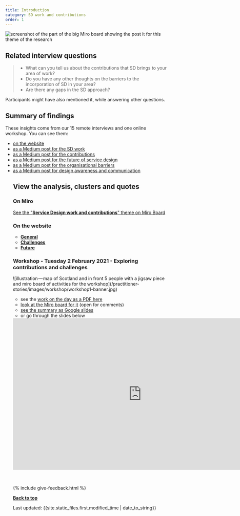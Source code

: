 ```yaml
---
title: Introduction
category: SD work and contributions
order: 1
---
```


![screenshot of the part of the big Miro board showing the post it for this theme of the research](/practitioner-stories/images/SDwork/SDwork-all.png)

## Related interview questions
<blockquote class="alt">
<ul>
<li>What can you tell us about the contributions that SD brings to your area of work?</li>
<li>Do you have any other thoughts on the barriers to the incorporation of SD in your area?</li>
<li>Are there any gaps in the SD approach?</li>
</ul>
</blockquote>

Participants might have also mentioned it, while answering other questions.

<h2 class="top-line">Summary of findings</h2>

These insights come from our 15 remote interviews and one online workshop. You can see them:
<ul>
<li><a href="/practitioner-stories/SD-work-contributions/summary" target="_blank">on the website</a></li>
<li><a href="https://practitionerstories.medium.com/service-design-practice-in-the-scottish-public-and-third-sectors-5b2090352ab" target="_blank">as a Medium post for the SD work</a></li>
<li><a href="https://practitionerstories.medium.com/service-design-contributions-in-public-and-third-sectors-in-scotland-7633ca48348e" target="_blank">as a Medium post for the contributions</a></li>
<li><a href="https://practitionerstories.medium.com/the-future-of-service-design-ce59a01e4538" target="_blank">as a Medium post for the future of service design</a></li>
<li><a href="https://practitionerstories.medium.com/organisational-barriers-3d49573ebfc7" target="_blank">as a Medium post for the organisational barriers</a></li>
<li><a href="https://practitionerstories.medium.com/awareness-and-communication-of-service-design-adc31911b8e1" target="_blank">as a Medium post for design awareness and communication</a></li>



<h2 class="top-line">View the analysis, clusters and quotes</h2>

### On Miro

<p><a href="https://miro.com/app/board/o9J_ldOzA14=/?moveToWidget=3074457352333741366&cot=14" target="_blank">See the "<strong>Service Design work and contributions</strong>" theme on Miro Board</a></p>

### On the website

   <ul>
      <li><a href="/practitioner-stories/SD-work-contributions/general"><strong>General</strong></a></li>
      <li><a href="/practitioner-stories/SD-work-contributions/challenges"><strong>Challenges</strong></a></li>
      <li><a href="/practitioner-stories/SD-work-contributions/future"><strong>Future</strong></a></li>
   </ul>

<h3 class="top-line">Workshop - Tuesday 2 February 2021 - Exploring contributions and challenges</h3>
![illustration — map of Scotland and in front 5 people with a jigsaw piece and miro board of activities for the workshop](/practitioner-stories/images/workshop/workshop1-banner.jpg)

<ul>
    <li>see the <a href="https://github.com/stephanie-K/practitioner-stories/blob/main/images/workshop/Workshop1-grouping-of-work-on-the-day.pdf" target="_blank">work on the day as a PDF here</a></li>
    <li><a href="https://miro.com/app/board/o9J_lZxZWng=/?moveToWidget=3074457354020152297&amp;cot=14" target="_blank">look at the Miro board for it</a> (open for comments)</li>
    <li><a href="https://docs.google.com/presentation/d/1nRsB4Xs8C_v5SZ5gh32ORcHJs2aH-x-00x7zZB7jadw/edit?usp=sharing" target="_blank">see the summary as Google slides</a></li>
    <li>or go through the slides below</li>
</ul>

<iframe src="https://docs.google.com/presentation/d/e/2PACX-1vRV8mRQG9_0RqDD75tSMiRNy9RkMyJE3aNo-uYDsgUinl2NYfeat2YrLnJr3o0QfGjSSalLUJjoc0-M/embed?start=false&loop=false&delayms=3000" frameborder="0" width="800" height="474" allowfullscreen="true" mozallowfullscreen="true" webkitallowfullscreen="true" title="Google slides summarising the workshop outputs"></iframe>

<br><br>
{% include give-feedback.html %}

<p><a href="#"><strong>Back to top</strong></a></p>

<p>Last updated: {{site.static_files.first.modified_time | date_to_string}}</p>
